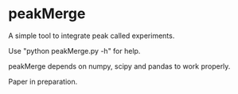 # peakMerge
A simple tool to integrate peak called experiments.

Use "python peakMerge.py -h" for help.

peakMerge depends on numpy, scipy and pandas to work properly.

Paper in preparation.
